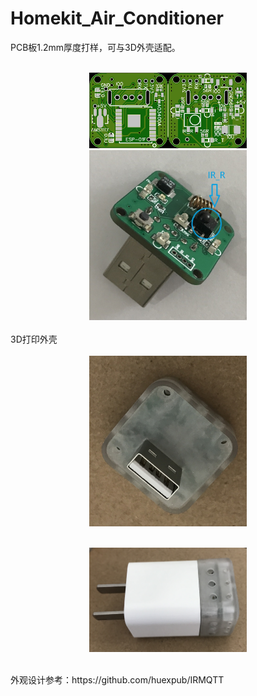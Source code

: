 # Homekit_Air_Conditioner
PCB板1.2mm厚度打样，可与3D外壳适配。
<div align="center">
<br><img src="/image/AC_IR_Homekit_5V1A_3.0_0402.jpg"  width="50%" alt="5V1A版本PCB"/>
<br>
<img src="/image/IMG_1000.jpg"  width="50%"/>
</div>
<br>3D打印外壳
<div align="center">
<br><img src="/image/IMG_1001.jpg"  width="50%"/>

<br><img src="/image/IMG_1002.jpg"  width="50%"/>
</div>
<br>外观设计参考：https://github.com/huexpub/IRMQTT
